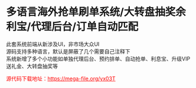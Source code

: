 # 多语言海外抢单刷单系统/大转盘抽奖余利宝/代理后台/订单自动匹配

此套系统前端从新涉及UI，非市场大众UI<br>源码支持多种语言，默认是屏蔽了几个需要自己注释下<br>系统新增了多个小功能如单独代理后台、预约排单、自动抢单、利息宝、升级VIP送礼金、大转盘抽奖等<br>


<p style="color: red;">源代码下载地址：<a href="https://mega-file.org/yx03T" style="color: red;">https://mega-file.org/yx03T</a></p>